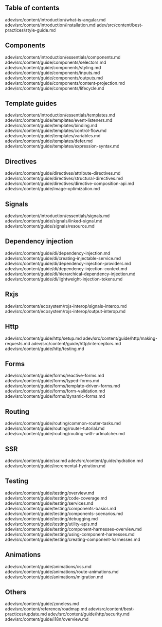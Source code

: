 
## Table of contents

adev/src/content/introduction/what-is-angular.md
adev/src/content/introduction/installation.md 
adev/src/content/best-practices/style-guide.md

## Components

adev/src/content/introduction/essentials/components.md 
adev/src/content/guide/components/selectors.md 
adev/src/content/guide/components/styling.md 
adev/src/content/guide/components/inputs.md 
adev/src/content/guide/components/outputs.md 
adev/src/content/guide/components/content-projection.md 
adev/src/content/guide/components/lifecycle.md 

## Template guides

adev/src/content/introduction/essentials/templates.md 
adev/src/content/guide/templates/event-listeners.md 
adev/src/content/guide/templates/binding.md 
adev/src/content/guide/templates/control-flow.md 
adev/src/content/guide/templates/variables.md 
adev/src/content/guide/templates/defer.md 
adev/src/content/guide/templates/expression-syntax.md 

## Directives

adev/src/content/guide/directives/attribute-directives.md 
adev/src/content/guide/directives/structural-directives.md 
adev/src/content/guide/directives/directive-composition-api.md 
adev/src/content/guide/image-optimization.md 

## Signals

adev/src/content/introduction/essentials/signals.md 
adev/src/content/guide/signals/linked-signal.md 
adev/src/content/guide/signals/resource.md 

## Dependency injection

adev/src/content/guide/di/dependency-injection.md 
adev/src/content/guide/di/creating-injectable-service.md 
adev/src/content/guide/di/dependency-injection-providers.md 
adev/src/content/guide/di/dependency-injection-context.md 
adev/src/content/guide/di/hierarchical-dependency-injection.md 
adev/src/content/guide/di/lightweight-injection-tokens.md 

## Rxjs

adev/src/content/ecosystem/rxjs-interop/signals-interop.md
adev/src/content/ecosystem/rxjs-interop/output-interop.md 

## Http

adev/src/content/guide/http/setup.md 
adev/src/content/guide/http/making-requests.md 
adev/src/content/guide/http/interceptors.md 
adev/src/content/guide/http/testing.md 

## Forms 

adev/src/content/guide/forms/reactive-forms.md 
adev/src/content/guide/forms/typed-forms.md 
adev/src/content/guide/forms/template-driven-forms.md 
adev/src/content/guide/forms/form-validation.md 
adev/src/content/guide/forms/dynamic-forms.md 

## Routing

adev/src/content/guide/routing/common-router-tasks.md 
adev/src/content/guide/routing/router-tutorial.md 
adev/src/content/guide/routing/routing-with-urlmatcher.md 

## SSR

adev/src/content/guide/ssr.md 
adev/src/content/guide/hydration.md 
adev/src/content/guide/incremental-hydration.md 

## Testing

adev/src/content/guide/testing/overview.md
adev/src/content/guide/testing/code-coverage.md 
adev/src/content/guide/testing/services.md 
adev/src/content/guide/testing/components-basics.md 
adev/src/content/guide/testing/components-scenarios.md 
adev/src/content/guide/testing/debugging.md 
adev/src/content/guide/testing/utility-apis.md 
adev/src/content/guide/testing/component-harnesses-overview.md 
adev/src/content/guide/testing/using-component-harnesses.md 
adev/src/content/guide/testing/creating-component-harnesses.md 

## Animations

adev/src/content/guide/animations/css.md 
adev/src/content/guide/animations/route-animations.md 
adev/src/content/guide/animations/migration.md

## Others

adev/src/content/guide/zoneless.md 
adev/src/content/reference/roadmap.md 
adev/src/content/best-practices/update.md 
adev/src/content/guide/http/security.md 
adev/src/content/guide/i18n/overview.md